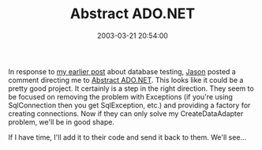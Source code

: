 ﻿---
layout: post
title: "Abstract ADO.NET"
comments: false
date: 2003-03-21 20:54:00
categories:
 - Technology
subtext-id: eac374ac-3d6a-490a-92b0-c0b1260b7299
alias: /blog/Abstract-ADONET.aspx
---


In response to [my earlier post](http://www.peterprovost.org/2003/03/21.html#a139) about database testing, [Jason](http://injektilo.org/) posted a comment directing me to [Abstract ADO.NET](http://abstractadonet.sourceforge.net/). This looks like it could be a pretty good project. It certainly is a step in the right direction. They seem to be focused on removing the problem with Exceptions (if you're using SqlConnection then you get SqlException, etc.) and providing a factory for creating connections. Now if they can only solve my CreateDataAdapter problem, we'll be in good shape.

If I have time, I'll add it to their code and send it back to them. We'll see...
